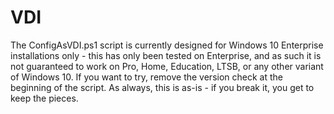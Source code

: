 # VDI

The ConfigAsVDI.ps1 script is currently designed for Windows 10 Enterprise installations only - this has only been tested on Enterprise, and as such it is not guaranteed to work on Pro, Home, Education, LTSB, or any other variant of Windows 10.  If you want to try, remove the version check at the beginning of the script.  As always, this is as-is - if you break it, you get to keep the pieces.


